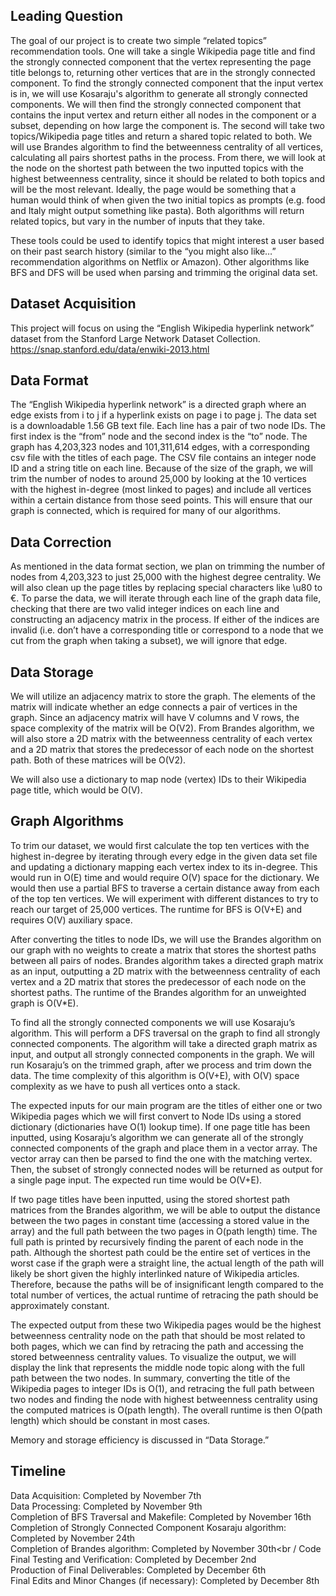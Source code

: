## Leading Question 

The goal of our project is to create two simple “related topics” recommendation tools. One will take a single Wikipedia page title and find the strongly connected component that the vertex representing the page title belongs to, returning other vertices that are in the strongly connected component. To find the strongly connected component that the input vertex is in, we will use Kosaraju's algorithm to generate all strongly connected components. We will then find the strongly connected component that contains the input vertex and return either all nodes in the component or a subset, depending on how large the component is. The second will take two topics/Wikipedia page titles and return a shared topic related to both. We will use Brandes algorithm to find the betweenness centrality of all vertices, calculating all pairs shortest paths in the process. From there, we will look at the node on the shortest path between the two inputted topics with the highest betweenness centrality, since it should be related to both topics and will be the most relevant. Ideally, the page would be something that a human would think of when given the two initial topics as prompts (e.g. food and Italy might output something like pasta). Both algorithms will return related topics, but vary in the number of inputs that they take. 

These tools could be used to identify topics that might interest a user based on their past search history (similar to the “you might also like…” recommendation algorithms on Netflix or Amazon). Other algorithms like BFS and DFS will be used when parsing and trimming the original data set. 

## Dataset Acquisition
This project will focus on using the “English Wikipedia hyperlink network” dataset from the Stanford Large Network Dataset Collection. 
https://snap.stanford.edu/data/enwiki-2013.html

## Data Format

The “English Wikipedia hyperlink network” is a directed graph where an edge exists from i to j if a hyperlink exists on page i to page j. 
The data set is a downloadable 1.56 GB text file. Each line has a pair of two node IDs. The first index is the “from” node and the second index is the “to” node. The graph has 4,203,323 nodes and 101,311,614 edges, with a corresponding csv file with the titles of each page. The CSV file contains an integer node ID and a string title on each line. Because of the size of the graph, we will trim the number of nodes to around 25,000 by looking at the 10 vertices with the highest in-degree (most linked to pages) and include all vertices within a certain distance from those seed points. This will ensure that our graph is connected, which is required for many of our algorithms. 
## Data Correction
As mentioned in the data format section, we plan on trimming the number of nodes from 4,203,323 to just 25,000 with the highest degree centrality. We will also clean up the page titles by replacing special characters like \u80 to €. To parse the data, we will iterate through each line of the graph data file, checking that there are two valid integer indices on each line and constructing an adjacency matrix in the process. If either of the indices are invalid (i.e. don’t have a corresponding title or correspond to a node that we cut from the graph when taking a subset), we will ignore that edge. 

## Data Storage
We will utilize an adjacency matrix to store the graph. The elements of the matrix will indicate whether an edge connects a pair of vertices in the graph. Since an adjacency matrix will have V columns and V rows, the space complexity of the matrix will be O(V2). From Brandes algorithm, we will also store a 2D matrix with the betweenness centrality of each vertex and a 2D matrix that stores the predecessor of each node on the shortest path. Both of these matrices will be O(V2). 

We will also use a dictionary to map node (vertex) IDs to their Wikipedia page title, which would be O(V).

## Graph Algorithms 

To trim our dataset, we would first calculate the top ten vertices with the highest in-degree by iterating through every edge in the given data set file and updating a dictionary mapping each vertex index to its in-degree. This would run in O(E) time and would require O(V) space for the dictionary. We would then use a partial BFS to traverse a certain distance away from each of the top ten vertices. We will experiment with different distances to try to reach our target of 25,000 vertices. The runtime for BFS is O(V+E) and requires O(V) auxiliary space.

After converting the titles to node IDs, we will use the Brandes algorithm on our graph with no weights to create a matrix that stores the shortest paths between all pairs of nodes. Brandes algorithm takes a directed graph matrix as an input, outputting a 2D matrix with the betweenness centrality of each vertex and a 2D matrix that stores the predecessor of each node on the shortest paths. The runtime of the Brandes algorithm for an unweighted graph is O(V*E).

To find all the strongly connected components we will use Kosaraju’s algorithm. This will perform a DFS traversal on the graph to find all strongly connected components. The algorithm will take a directed graph matrix as input, and output all strongly connected components in the graph. We will run Kosaraju’s on the trimmed graph, after we process and trim down the data. The time complexity of this algorithm is O(V+E), with O(V) space complexity as we have to push all vertices onto a stack. 

The expected inputs for our main program are the titles of either one or two Wikipedia pages which we will first convert to Node IDs using a stored dictionary (dictionaries have O(1) lookup time). If one page title has been inputted, using Kosaraju’s algorithm we can generate all of the strongly connected components of the graph and place them in a vector array. The vector array can then be parsed to find the one with the matching vertex. Then, the subset of strongly connected nodes will be returned as output for a single page input. The expected run time would be O(V+E).

If two page titles have been inputted, using the stored shortest path matrices from the Brandes algorithm, we will be able to output the distance between the two pages in constant time (accessing a stored value in the array) and the full path between the two pages in O(path length) time. The full path is printed by recursively finding the parent of each node in the path. Although the shortest path could be the entire set of vertices in the worst case if the graph were a straight line, the actual length of the path will likely be short given the highly interlinked nature of Wikipedia articles. Therefore, because the paths will be of insignificant length compared to the total number of vertices, the actual runtime of retracing the path should be approximately constant. 

The expected output from these two Wikipedia pages would be the highest betweenness centrality node on the path that should be most related to both pages, which we can find by retracing the path and accessing the stored betweenness centrality values. To visualize the output, we will display the link that represents the middle node topic along with the full path between the two nodes. In summary, converting the title of the Wikipedia pages to integer IDs is O(1), and retracing the full path between two nodes and finding the node with highest betweenness centrality using the computed matrices is O(path length). The overall runtime is then O(path length) which should be constant in most cases. 

Memory and storage efficiency is discussed in “Data Storage.”

## Timeline
Data Acquisition: Completed by November 7th<br />
Data Processing: Completed by November 9th<br />
Completion of BFS Traversal and Makefile: Completed by November 16th<br />
Completion of Strongly Connected Component Kosaraju algorithm: Completed by November 24th<br />
Completion of Brandes algorithm: Completed by November 30th<br /
Code Final Testing and Verification: Completed by December 2nd<br />
Production of Final Deliverables: Completed by December 6th<br />
Final Edits and Minor Changes (if necessary): Completed by December 8th <br />


